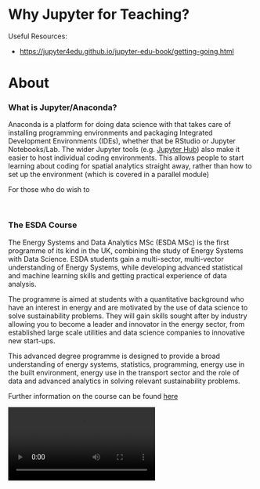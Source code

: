 # Why Jupyter for Teaching?


Useful Resources:
* https://jupyter4edu.github.io/jupyter-edu-book/getting-going.html

# About

### What is Jupyter/Anaconda?

Anaconda is a platform for doing data science with that takes care of installing programming environments and packaging Integrated Development Environments (IDEs), whether that be RStudio or Jupyter Notebooks/Lab. The wider Jupyter tools (e.g. <a href="">Jupyter Hub</a>) also make it easier to host individual coding environments. This allows people to start learning about coding for spatial analytics straight away, rather than how to set up the environment (which is covered in a parallel module) 

For those who do wish to 

<br>

### The ESDA Course

The Energy Systems and Data Analytics MSc (ESDA MSc) is the first programme of its kind in the UK, combining the study of Energy Systems with Data Science. ESDA students gain a multi-sector, multi-vector understanding of Energy Systems, while developing advanced statistical and machine learning skills and getting practical experience of data analysis.

The programme is aimed at students with a quantitative background who have an interest in energy and are motivated by the use of data science to solve sustainability problems. They will gain skills sought after by industry allowing you to become a leader and innovator in the energy sector, from established large scale utilities and data science companies to innovative new start-ups.

This advanced degree programme is designed to provide a broad understanding of energy systems, statistics, programming, energy use in the built environment, energy use in the transport sector and the role of data and advanced analytics in solving relevant sustainability problems.

Further information on the course can be found <a href="https://www.ucl.ac.uk/bartlett/energy/study/energy-systems-and-data-analytics-msc">here</a>

<video controls src="https://esda-spatial.s3.eu-west-2.amazonaws.com/Studying+Energy+Systems+and+Data+Analytics+at+UCL.mp4" />